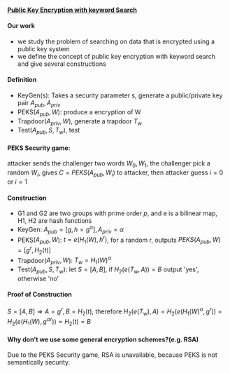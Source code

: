 #### [Public Key Encryption with keyword Search](http://crypto.stanford.edu/~dabo/papers/encsearch.pdf)

#### Our work

- we study the problem of searching on data that is encrypted using a public key system
- we define the concept of public key encryption with keyword search and give several constructions

#### Definition

- KeyGen(s): Takes a security parameter s, generate a public/private key pair $A_{pub},A_{priv}$
- PEKS($A_{pub},W$): produce a encryption of W
- Trapdoor($A_{priv},W$), generate a trapdoor $T_w$
- Test($A_{pub},S,T_w$), test

#### PEKS Security game:

attacker sends the challenger two words $W_0,W_1$, the challenger pick a random $W_i$, gives $C=PEKS(A_{pub},W_i)$ to attacker, then attacker guess $i=0$ or $i=1$

#### Construction

- G1 and G2 are two groups with prime order $p$, and e is a bilinear map, H1, H2 are hash functions
- KeyGen: $A_{pub} = [g,h=g^\alpha],A_{priv}=\alpha$
- PEKS($A_{pub},W$): $t=e(H_1(W),h^r)$, for a random r, outputs $PEKS(A_{pub},W)=[g^r,H_2(t)]$
- Trapdoor($A_{priv},W$): $T_w =H_1(W)^\alpha$
- Test($A_{pub},S,T_w)$: let $S=[A,B]$, if $H_2(e(T_w,A))=B$ output 'yes', otherwise 'no'

#### Proof of Construction

$S=[A,B]\Rightarrow A=g^r,B=H_2(t)$, therefore $H_2(e(T_w),A)=H_2(e(H_1(W)^\alpha,g^r))=H_2(e(H_1(W),g^{\alpha r}))=H_2(t)=B$

#### Why don't we use some general encryption schemes?(e.g. RSA)

Due to the PEKS Security game, RSA is unavailable, because PEKS is not semantically security.